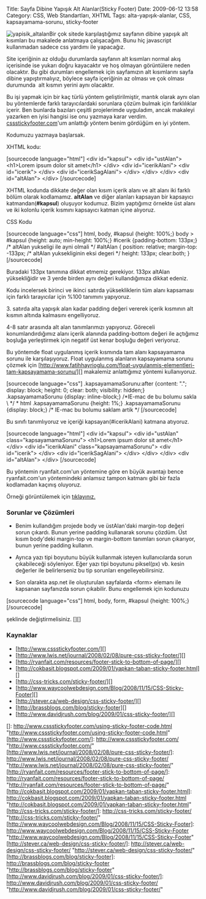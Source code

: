 Title: Sayfa Dibine Yapışık Alt Alanlar(Sticky Footer)
Date: 2009-06-12 13:58
Category: CSS, Web Standartları, XHTML
Tags: alta-yapışık-alanlar, CSS, kapsayamama-sorunu, sticky-footer

![yapisik\_altalan][]Bir çok sitede karşılaştığımız sayfanın dibine
yapışık alt kısımları bu makalede anlatmaya çalışacağım. Bunu hiç
javascript kullanmadan sadece css yardımı ile yapacağız.

Site içeriğinin az olduğu durumlarda sayfanın alt kısımları normal akış
içerisinde ise yukarı doğru kayacaktır ve hoş olmayan görüntülere neden
olacaktır. Bu gibi durumları engellemek için sayfamızın alt kısımlarını
sayfa dibine yapıştırmalıyız, böylece sayfa içeriğinin az olması ve çok
olması durumunda  alt kısmın yerini aynı olacaktır.

Bu işi yapmak için bir kaç türlü yöntem geliştirilmiştir, mantık olarak
aynı olan bu yöntemlerde farklı tarayıcılardaki sorunlara çözüm bulmak
için farklılıklar içerir. Ben bunlarda bazıları çeşitli projelerimde
uyguladım, ancak makaleyi yazarken en iyisi hangisi ise onu yazmaya
karar verdim. [cssstickyfooter.com][]'um anlattığı yöntem benim gördüğüm
en iyi yöntem.

Kodumuzu yazmaya başlarsak.

XHTML kodu:

[sourcecode language="html"] \<div id="kapsul"\> \<div id="ustAlan"\>
\<h1\>Lorem ipsum dolor sit amet\</h1\> \</div\> \<div
id="icerikAlani"\> \<div id="icerik"\> \</div\> \<div
id="icerikSagAlani"\> \</div\> \</div\> \</div\> \<div id="altAlan"\>
\</div\> [/sourcecode]

XHTML kodunda dikkate değer olan kısım içerik alanı ve alt alanı iki
farklı bölüm olarak kodlamamız. **altAlan** ve diğer alanları kapsayan
bir kapsayıcı katmandan(**\#kapsul**) oluşuyor kodumuz. Bizim yaptığımız
örnekte üst alanı ve iki kolonlu içerik kısmını kapsayıcı katman içine
alıyoruz.

CSS Kodu

[sourcecode language="css"] html, body, \#kapsul {height: 100%;} body \>
\#kapsul {height: auto; min-height: 100%;} \#icerik {padding-bottom:
133px;} /\* altAlan yukseligi ile ayni olmali \*/ \#altAlan { position:
relative; margin-top: -133px; /\* altAlan yuksekliginin eksi degeri \*/
height: 133px; clear:both; } [/sourcecode]

Buradaki 133px tanımına dikkat etmemiz gerekiyor. 133px altAlan
yüksekliğidir ve 3 yerde birden aynı değeri kullandığımıza dikkat
edeniz.

Kodu incelersek birinci ve ikinci satırda yüksekliklerin tüm alanı
kapsaması için farklı tarayıcılar için %100 tanımını yapıyoruz.

​3. satırda alta yapışık alan kadar padding değeri vererek içerik
kısmının alt kısmın altında kalmasını engelliyoruz.

4-8 satır arasında alt alan tanımlarımızı yapıyoruz. Göreceli
konumlandırdığımız alanı içerik alanında padding-bottom değeri ile
açtığımız boşluğa yerleştirmek için negatif üst kenar boşluğu değeri
veriyoruz.

Bu yöntemde float uygulanmış içerik kısmında tam alanı kapsayamama
sorunu ile karşılaşıyoruz. Float uygulanmış alanların kapsayamama sorunu
çözmek için
[http://www.fatihhayrioglu.com/float-uygulanmis-elementleri-tam-kapsayamama-sorunu/][]
makalemiz anlattığımız yöntemi kullanıyoruz.

[sourcecode language="css"] .kapsayamamaSorunu:after {content: ".";
display: block; height: 0; clear: both; visibility: hidden;}
.kapsayamamaSorunu {display: inline-block;} /\*IE-mac de bu bolumu sakla
\\ \*/ \* html .kapsayamamaSorunu {height: 1%;} .kapsayamamaSorunu
{display: block;} /\* IE-mac bu bolumu saklam artik \*/ [/sourcecode]

Bu sınıfı tanımlıyoruz ve içeriği kapsayan(\#icerikAlani) katmana
atıyoruz.

[sourcecode language="html"] \<div id="kapsul"\> \<div id="ustAlan"
class="kapsayamamaSorunu"\> \<h1\>Lorem ipsum dolor sit amet\</h1\>
\</div\> \<div id="icerikAlani" class="kapsayamamaSorunu"\> \<div
id="icerik"\> \</div\> \<div id="icerikSagAlani"\> \</div\> \</div\>
\</div\> \<div id="altAlan"\> \</div\> [/sourcecode]

Bu yöntemin ryanfait.com'un yöntemine göre en büyük avantajı bence
ryanfait.com'un yöntemindeki anlamsız tampon katmanı gibi bir fazla
kodlamadan kaçınış oluyoruz.

Örneği görüntülemek için [tıklayınız.][]

### Sorunlar ve Çözümleri

- Benim kullandığım projede body ve üstAlan'daki margin-top değeri sorun
çıkardı. Bunun yerine padding kullanarak sorunu çözdüm. Üst kısım
body'deki margin-top ve margin-bottom tanımları sorun çıkarıyor, bunun
yerine padding kullanın.

- Ayrıca yazı tipi boyutunu büyük kullanmak isteyen kullanıcılarda sorun
çıkabileceği söyleniyor. Eğer yazı tipi boyutunu piksel(px) vb. kesin
değerler ile belirlerseniz bu tip sorunları engelleyebilirsiniz.

- Son olarakta asp.net ile oluşturulan sayfalarda \<form\> elemanı ile
kapsanan sayfanızda sorun çıkabilir. Bunu engellemek için kodunuzu

[sourcecode language="css"] html, body, form, \#kapsul {height: 100%;}
[/sourcecode]

şeklinde değiştirmelisiniz. [][]

### Kaynaklar

-   [http://www.cssstickyfooter.com/][]
-   [http://www.lwis.net/journal/2008/02/08/pure-css-sticky-footer/][]
-   [http://ryanfait.com/resources/footer-stick-to-bottom-of-page/][]  
-   [http://cokbasit.blogspot.com/2009/01/yapkan-taban-sticky-footer.html][]
-   [http://css-tricks.com/sticky-footer/][]
-   [http://www.waycoolwebdesign.com/Blog/2008/11/15/CSS-Sticky-Footer][]
-   [http://stever.ca/web-design/css-sticky-footer/][]
-   [http://brassblogs.com/blog/sticky-footer][]
-   [http://www.davidjrush.com/blog/2009/01/css-sticky-footer/][]

</p>

  [yapisik\_altalan]: http://www.fatihhayrioglu.com/wp-content/yapisik_altalan.gif
    "yapisik_altalan"
  [cssstickyfooter.com]: http://www.cssstickyfooter.com
    "cssstickyfooter.com"
  [http://www.fatihhayrioglu.com/float-uygulanmis-elementleri-tam-kapsayamama-sorunu/]:
    http://www.fatihhayrioglu.com/float-uygulanmis-elementleri-tam-kapsayamama-sorunu/
    "http://www.fatihhayrioglu.com/float-uygulanmis-elementleri-tam-kapsayamama-sorunu/"
  [tıklayınız.]: /dokumanlar/sayfa_dibine_yapisik.html
  []: http://www.cssstickyfooter.com/using-sticky-footer-code.html
    "http://www.cssstickyfooter.com/using-sticky-footer-code.html"
  [http://www.cssstickyfooter.com/]: http://www.cssstickyfooter.com/
    "http://www.cssstickyfooter.com/"
  [http://www.lwis.net/journal/2008/02/08/pure-css-sticky-footer/]: http://www.lwis.net/journal/2008/02/08/pure-css-sticky-footer/
    "http://www.lwis.net/journal/2008/02/08/pure-css-sticky-footer/"
  [http://ryanfait.com/resources/footer-stick-to-bottom-of-page/]: http://ryanfait.com/resources/footer-stick-to-bottom-of-page/
    "http://ryanfait.com/resources/footer-stick-to-bottom-of-page/"
  [http://cokbasit.blogspot.com/2009/01/yapkan-taban-sticky-footer.html]:
    http://cokbasit.blogspot.com/2009/01/yapkan-taban-sticky-footer.html
    "http://cokbasit.blogspot.com/2009/01/yapkan-taban-sticky-footer.html"
  [http://css-tricks.com/sticky-footer/]: http://css-tricks.com/sticky-footer/
    "http://css-tricks.com/sticky-footer/"
  [http://www.waycoolwebdesign.com/Blog/2008/11/15/CSS-Sticky-Footer]: http://www.waycoolwebdesign.com/Blog/2008/11/15/CSS-Sticky-Footer
    "http://www.waycoolwebdesign.com/Blog/2008/11/15/CSS-Sticky-Footer"
  [http://stever.ca/web-design/css-sticky-footer/]: http://stever.ca/web-design/css-sticky-footer/
    "http://stever.ca/web-design/css-sticky-footer/"
  [http://brassblogs.com/blog/sticky-footer]: http://brassblogs.com/blog/sticky-footer
    "http://brassblogs.com/blog/sticky-footer"
  [http://www.davidjrush.com/blog/2009/01/css-sticky-footer/]: http://www.davidjrush.com/blog/2009/01/css-sticky-footer/
    "http://www.davidjrush.com/blog/2009/01/css-sticky-footer/"

